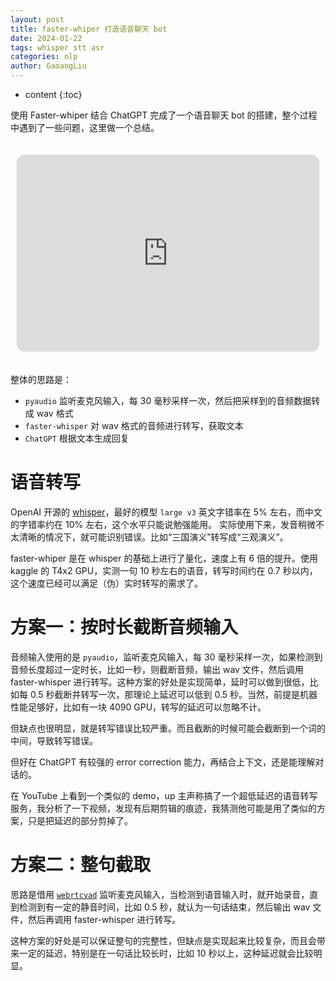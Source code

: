 ```yaml
---
layout: post
title: faster-whiper 打造语音聊天 bot
date: 2024-01-22
tags: whisper stt asr
categories: nlp
author: GaoangLiu
---
```

* content
{:toc}


使用 Faster-whiper 结合 ChatGPT 完成了一个语音聊天 bot 的搭建，整个过程中遇到了一些问题，这里做一个总结。




<style>
  .video-container {
    display: flex;
    justify-content: center;
    padding: 20px 10px;
  }

  iframe {
    width: 560px;
    height: 315px;
  }
</style>


<div class="video-container">
  <iframe
  width="560" 
  height="315"
  src="https://www.youtube.com/embed/8FQJ8_A6O28"
  title="YouTube video player" 
  frameborder="0"
  allow="accelerometer; autoplay; clipboard-write; encrypted-media; gyroscope; picture-in-picture; web-share" 
  allowfullscreen
  style="border-radius: 12px;"></iframe>
</div>

整体的思路是：
- `pyaudio` 监听麦克风输入，每 30 毫秒采样一次，然后把采样到的音频数据转成 wav 格式
- `faster-whisper` 对 wav 格式的音频进行转写，获取文本
- `ChatGPT` 根据文本生成回复

# 语音转写 
OpenAI 开源的 [whisper](https://github.com/openai/whisper)，最好的模型 `large v3` 英文字错率在 5% 左右，而中文的字错率约在 10% 左右，这个水平只能说勉强能用。 实际使用下来，发音稍微不太清晰的情况下，就可能识别错误。比如“三国演义”转写成“三观演义”。


faster-whiper 是在 whisper 的基础上进行了量化，速度上有 6 倍的提升。使用 kaggle 的 T4x2 GPU，实测一句 10 秒左右的语音，转写时间约在 0.7 秒以内，这个速度已经可以满足（伪）实时转写的需求了。

# 方案一：按时长截断音频输入 
音频输入使用的是 `pyaudio`，监听麦克风输入，每 30 毫秒采样一次，如果检测到音频长度超过一定时长，比如一秒，则截断音频，输出 wav 文件，然后调用 faster-whisper 进行转写。这种方案的好处是实现简单，延时可以做到很低，比如每 0.5 秒截断并转写一次，那理论上延迟可以低到 0.5 秒。当然，前提是机器性能足够好，比如有一块 4090 GPU，转写的延迟可以忽略不计。

但缺点也很明显，就是转写错误比较严重。而且截断的时候可能会截断到一个词的中间，导致转写错误。


但好在 ChatGPT 有较强的 error correction 能力，再结合上下文，还是能理解对话的。 

在 YouTube 上看到一个类似的 demo，up 主声称搞了一个超低延迟的语音转写服务，我分析了一下视频，发现有后期剪辑的痕迹，我猜测他可能是用了类似的方案，只是把延迟的部分剪掉了。

# 方案二：整句截取 
思路是借用 [`webrtcvad`](xxx) 监听麦克风输入，当检测到语音输入时，就开始录音，直到检测到有一定的静音时间，比如 0.5 秒，就认为一句话结束，然后输出 wav 文件，然后再调用 faster-whisper 进行转写。

这种方案的好处是可以保证整句的完整性，但缺点是实现起来比较复杂，而且会带来一定的延迟，特别是在一句话比较长时，比如 10 秒以上，这种延迟就会比较明显。



